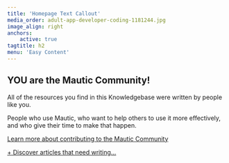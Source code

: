 ```yaml
---
title: 'Homepage Text Callout'
media_order: adult-app-developer-coding-1181244.jpg
image_align: right
anchors:
    active: true
tagtitle: h2
menu: 'Easy Content'
---
```


## **YOU** are the Mautic Community!

All of the resources you find in this Knowledgebase were written by people like you. 

People who use Mautic, who want to help others to use it more effectively, and who give their time to make that happen.

[Learn more about contributing to the Mautic Community][contribute-to-mautic]

[+ Discover articles that need writing...][education-team-trello]

[contribute-to-mautic]: <https://contribute.mautic.org/about/how-can-i-contribute-to-mautic>
[education-team-trello]: <https://trello.com/b/A4eDxtD5/mautic-education-team?classes=btn,btn-primary,btn-lg>
